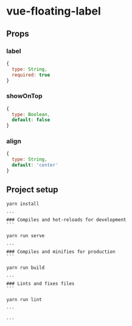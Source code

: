 # vue-floating-label

## Props

### label

```javascript
{
  type: String,
  required: true
}
```

### showOnTop

```javascript
{
  type: Boolean,
  default: false
}
```

### align

```javascript
{
  type: String,
  default: 'center'
}
```

## Project setup

````
yarn install

```
### Compiles and hot-reloads for development
```

yarn run serve

```
### Compiles and minifies for production
```

yarn run build

```
### Lints and fixes files
```

yarn run lint

```

```
````
